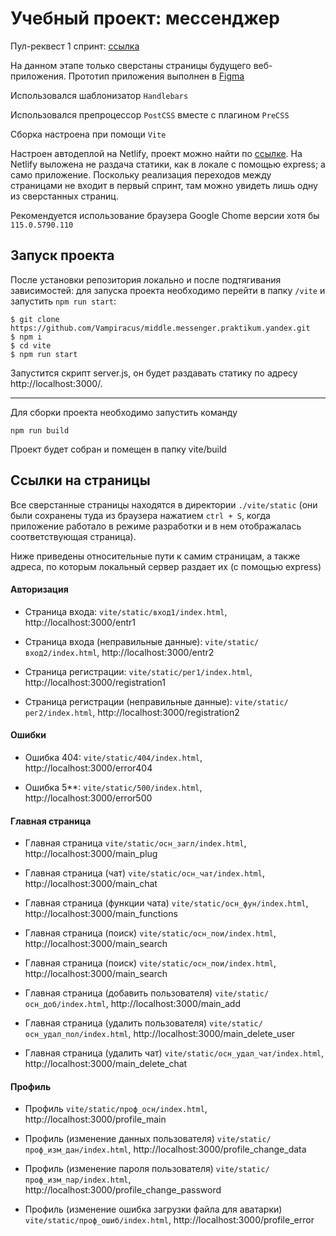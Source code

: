 # Учебный проект: мессенджер

Пул-реквест 1 спринт: [ссылка](https://github.com/Vampiracus/middle.messenger.praktikum.yandex/pull/2)

На данном этапе только сверстаны страницы будущего веб-приложения. Прототип приложения выполнен в [Figma](https://www.figma.com/file/7UINrrRL12ICT0lXqvFVbi/Messenger-Proto?type=design&node-id=0%3A1&mode=design&t=GvKlX8atBnVE22LR-1 "кликните, чтобы перейти по ссылке")

Использовался шаблонизатор `Handlebars`

Использовался препроцессор `PostCSS` вместе с плагином `PreCSS`

Сборка настроена при помощи `Vite`

Настроен автодеплой на Netlify, проект можно найти по [ссылке](https://cosmic-piroshki-2466bd.netlify.app/ "кликните, чтобы перейти по ссылке"). На Netlify выложена не раздача статики, как в локале с помощью express; а само приложение. Поскольку реализация переходов между страницами не входит в первый спринт, там можно увидеть лишь одну из сверстанных страниц.

Рекомендуется использование браузера Google Chome версии хотя бы `115.0.5790.110`

## Запуск проекта
После установки репозитория локально и после подтягивания зависимостей: для запуска проекта необходимо перейти в папку `/vite` и запустить `npm run start`:
```
$ git clone https://github.com/Vampiracus/middle.messenger.praktikum.yandex.git
$ npm i
$ cd vite
$ npm run start
```
Запустится скрипт server.js, он будет раздавать статику по адресу http://localhost:3000/. 

---

Для сборки проекта необходимо запустить команду
```
npm run build
```
Проект будет собран и помещен в папку vite/build

## Ссылки на страницы

Все сверстанные страницы находятся в директории `./vite/static` (они были сохранены туда из браузера нажатием `ctrl + S`, когда приложение работало в режиме разработки и в нем отображалась соответствующая страница). 

Ниже приведены относительные пути к самим страницам, а также адреса, по которым локальный сервер раздает их (с помощью express)

#### Авторизация

- Страница входа: `vite/static/вход1/index.html`, http://localhost:3000/entr1

- Страница входа (неправильные данные): `vite/static/вход2/index.html`, http://localhost:3000/entr2

- Страница регистрации: `vite/static/рег1/index.html`, http://localhost:3000/registration1

- Страница регистрации (неправильные данные): `vite/static/рег2/index.html`, http://localhost:3000/registration2

#### Ошибки

- Ошибка 404: `vite/static/404/index.html`, http://localhost:3000/error404

- Ошибка 5**: `vite/static/500/index.html`, http://localhost:3000/error500

#### Главная страница

- Главная страница `vite/static/осн_загл/index.html`, http://localhost:3000/main_plug

- Главная страница (чат) `vite/static/осн_чат/index.html`, http://localhost:3000/main_chat

- Главная страница (функции чата) `vite/static/осн_фун/index.html`, http://localhost:3000/main_functions

- Главная страница (поиск) `vite/static/осн_пои/index.html`, http://localhost:3000/main_search

- Главная страница (поиск) `vite/static/осн_пои/index.html`, http://localhost:3000/main_search

- Главная страница (добавить пользователя) `vite/static/осн_доб/index.html`, http://localhost:3000/main_add

- Главная страница (удалить пользователя) `vite/static/осн_удал_пол/index.html`, http://localhost:3000/main_delete_user

- Главная страница (удалить чат) `vite/static/осн_удал_чат/index.html`, http://localhost:3000/main_delete_chat

#### Профиль

- Профиль `vite/static/проф_осн/index.html`, http://localhost:3000/profile_main

- Профиль (изменение данных пользователя) `vite/static/проф_изм_дан/index.html`, http://localhost:3000/profile_change_data

- Профиль (изменение пароля пользователя) `vite/static/проф_изм_пар/index.html`, http://localhost:3000/profile_change_password

- Профиль (изменение ошибка загрузки файла для аватарки) `vite/static/проф_ошиб/index.html`, http://localhost:3000/profile_error
